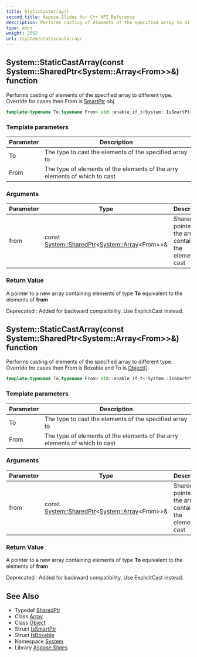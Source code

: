 ```yaml
---
title: StaticCastArray()
second_title: Aspose.Slides for C++ API Reference
description: Performs casting of elements of the specified array to different type. Override for cases then From is SmartPtr obj.
type: docs
weight: 2692
url: /system/staticcastarray/
---
```

## System::StaticCastArray(const System::SharedPtr\<System::Array\<From\>\>\&) function


Performs casting of elements of the specified array to different type. Override for cases then From is [SmartPtr](../smartptr/) obj.

```cpp
template<typename To,typename From> std::enable_if_t<System::IsSmartPtr<From>::value, System::SharedPtr<System::Array<To>>> System::StaticCastArray(const System::SharedPtr<System::Array<From>> &from)
```


### Template parameters

| Parameter | Description |
| --- | --- |
| To | The type to cast the elements of the specified array to |
| From | The type of elements of the elements of the arry elements of which to cast |

### Arguments

| Parameter | Type | Description |
| --- | --- | --- |
| from | const [System::SharedPtr](../sharedptr/)\<[System::Array](../array/)\<From\>\>\& | Shared pointer to the array containing the elements to cast |

### Return Value

A pointer to a new array containing elements of type **To** equivalent to the elements of **from**

Deprecated
:   Added for backward compatibility. Use ExplicitCast instead.

## System::StaticCastArray(const System::SharedPtr\<System::Array\<From\>\>\&) function


Performs casting of elements of the specified array to different type. Override for cases then From is Boxable and To is [Object](../object/)[].

```cpp
template<typename To,typename From> std::enable_if_t<!System::IsSmartPtr<From>::value &&System::IsBoxable<From>::value &&std::is_same<To, System::SharedPtr<Object>>::value, System::SharedPtr<System::Array<To>>> System::StaticCastArray(const System::SharedPtr<System::Array<From>> &from)
```


### Template parameters

| Parameter | Description |
| --- | --- |
| To | The type to cast the elements of the specified array to |
| From | The type of elements of the elements of the arry elements of which to cast |

### Arguments

| Parameter | Type | Description |
| --- | --- | --- |
| from | const [System::SharedPtr](../sharedptr/)\<[System::Array](../array/)\<From\>\>\& | Shared pointer to the array containing the elements to cast |

### Return Value

A pointer to a new array containing elements of type **To** equivalent to the elements of **from**

Deprecated
:   Added for backward compatibility. Use ExplicitCast instead.

## See Also

* Typedef [SharedPtr](../sharedptr/)
* Class [Array](../array/)
* Class [Object](../object/)
* Struct [IsSmartPtr](../issmartptr/)
* Struct [IsBoxable](../isboxable/)
* Namespace [System](../)
* Library [Aspose.Slides](../../)